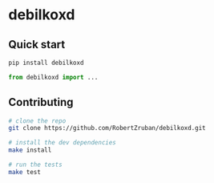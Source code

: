 # debilkoxd

## Quick start

```bash
pip install debilkoxd
```

```python
from debilkoxd import ...
```

## Contributing

```bash
# clone the repo
git clone https://github.com/RobertZruban/debilkoxd.git

# install the dev dependencies
make install

# run the tests
make test
```
